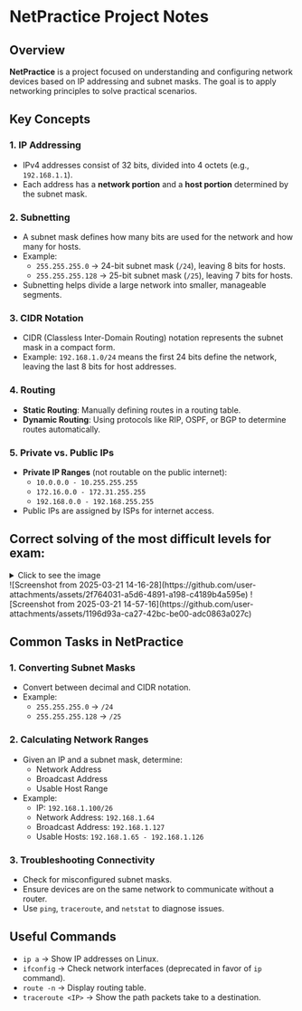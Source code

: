 # NetPractice Project Notes

## Overview
**NetPractice** is a project focused on understanding and configuring network devices based on IP addressing and subnet masks. The goal is to apply networking principles to solve practical scenarios.

## Key Concepts

### 1. **IP Addressing**
- IPv4 addresses consist of 32 bits, divided into 4 octets (e.g., `192.168.1.1`).
- Each address has a **network portion** and a **host portion** determined by the subnet mask.

### 2. **Subnetting**
- A subnet mask defines how many bits are used for the network and how many for hosts.
- Example: 
  - `255.255.255.0` → 24-bit subnet mask (`/24`), leaving 8 bits for hosts.
  - `255.255.255.128` → 25-bit subnet mask (`/25`), leaving 7 bits for hosts.
- Subnetting helps divide a large network into smaller, manageable segments.

### 3. **CIDR Notation**
- CIDR (Classless Inter-Domain Routing) notation represents the subnet mask in a compact form.
- Example: `192.168.1.0/24` means the first 24 bits define the network, leaving the last 8 bits for host addresses.

### 4. **Routing**
- **Static Routing**: Manually defining routes in a routing table.
- **Dynamic Routing**: Using protocols like RIP, OSPF, or BGP to determine routes automatically.

### 5. **Private vs. Public IPs**
- **Private IP Ranges** (not routable on the public internet):
  - `10.0.0.0 - 10.255.255.255`
  - `172.16.0.0 - 172.31.255.255`
  - `192.168.0.0 - 192.168.255.255`
- Public IPs are assigned by ISPs for internet access.


## Correct solving of the most difficult levels for exam: 

<details>
  <summary>Click to see the image</summary>
    ![Screenshot from 2025-03-21 14-53-28](https://github.com/user-attachments/assets/548d6561-5b4e-4239-8fda-a5a5bda4d352)
 </details> 
![Screenshot from 2025-03-21 14-16-28](https://github.com/user-attachments/assets/2f764031-a5d6-4891-a198-c4189b4a595e)
![Screenshot from 2025-03-21 14-57-16](https://github.com/user-attachments/assets/1196d93a-ca27-42bc-be00-adc0863a027c)


## Common Tasks in NetPractice

### 1. **Converting Subnet Masks**
- Convert between decimal and CIDR notation.
- Example:
  - `255.255.255.0` → `/24`
  - `255.255.255.128` → `/25`

### 2. **Calculating Network Ranges**
- Given an IP and a subnet mask, determine:
  - Network Address
  - Broadcast Address
  - Usable Host Range
- Example:
  - IP: `192.168.1.100/26`
  - Network Address: `192.168.1.64`
  - Broadcast Address: `192.168.1.127`
  - Usable Hosts: `192.168.1.65 - 192.168.1.126`

### 3. **Troubleshooting Connectivity**
- Check for misconfigured subnet masks.
- Ensure devices are on the same network to communicate without a router.
- Use `ping`, `traceroute`, and `netstat` to diagnose issues.

## Useful Commands
- `ip a` → Show IP addresses on Linux.
- `ifconfig` → Check network interfaces (deprecated in favor of `ip` command).
- `route -n` → Display routing table.
- `traceroute <IP>` → Show the path packets take to a destination.


